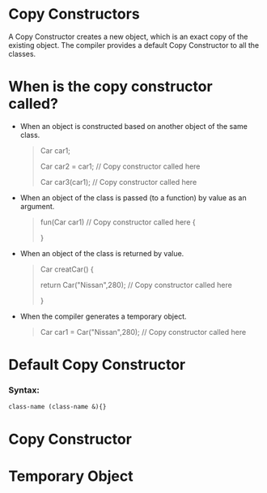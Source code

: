 # Copy Constructors
A Copy Constructor creates a new object, which is an exact copy of the existing object. The compiler provides a default Copy Constructor to all the classes.


# When is the copy constructor called?
- When an object is constructed based on another object of the same class. 
    > Car car1;
    >
    > Car car2 = car1;  // Copy constructor called here
    >
    > Car car3(car1);   // Copy constructor called here

- When an object of the class is passed (to a function) by value as an argument. 
    > fun(Car car1)   // Copy constructor called here
    > {
    > 
    > }
- When an object of the class is returned by value. 
    > Car creatCar()
    > {
    >
    > return Car("Nissan",280);   // Copy constructor called here
    >
    > }
- When the compiler generates a temporary object.
    > Car car1 = Car("Nissan",280);   // Copy constructor called here


# Default Copy Constructor

### Syntax:
```
class-name (class-name &){}
```

# Copy Constructor 
# Temporary Object